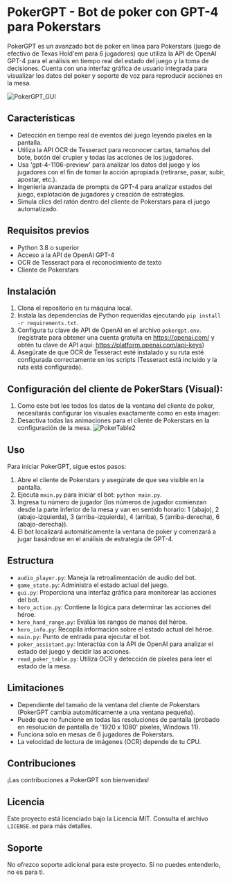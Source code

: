
# PokerGPT - Bot de poker con GPT-4 para Pokerstars

PokerGPT es un avanzado bot de poker en línea para Pokerstars (juego de efectivo de Texas Hold'em para 6 jugadores) que utiliza la API de OpenAI GPT-4 para el análisis en tiempo real del estado del juego y la toma de decisiones. Cuenta con una interfaz gráfica de usuario integrada para visualizar los datos del poker y soporte de voz para reproducir acciones en la mesa.

![PokerGPT_GUI](https://github.com/HarperJonesGPT/PokerGPT/assets/154810617/8310109b-5086-470b-92ba-81854f132cb2)

## Características

- Detección en tiempo real de eventos del juego leyendo píxeles en la pantalla.
- Utiliza la API OCR de Tesseract para reconocer cartas, tamaños del bote, botón del crupier y todas las acciones de los jugadores.
- Usa 'gpt-4-1106-preview' para analizar los datos del juego y los jugadores con el fin de tomar la acción apropiada (retirarse, pasar, subir, apostar, etc.).
- Ingeniería avanzada de prompts de GPT-4 para analizar estados del juego, explotación de jugadores y creación de estrategias.
- Simula clics del ratón dentro del cliente de Pokerstars para el juego automatizado.

## Requisitos previos

- Python 3.8 o superior
- Acceso a la API de OpenAI GPT-4
- OCR de Tesseract para el reconocimiento de texto
- Cliente de Pokerstars

## Instalación

1. Clona el repositorio en tu máquina local.
2. Instala las dependencias de Python requeridas ejecutando `pip install -r requirements.txt`.
3. Configura tu clave de API de OpenAI en el archivo `pokergpt.env`. (regístrate para obtener una cuenta gratuita en https://openai.com/ y obtén tu clave de API aquí: https://platform.openai.com/api-keys)
4. Asegúrate de que OCR de Tesseract esté instalado y su ruta esté configurada correctamente en los scripts (Tesseract está incluido y la ruta está configurada).

## Configuración del cliente de PokerStars (Visual):

1. Como este bot lee todos los datos de la ventana del cliente de poker, necesitarás configurar los visuales exactamente como en esta imagen:
2. Desactiva todas las animaciones para el cliente de Pokerstars en la configuración de la mesa.
![PokerTable2](https://github.com/HarperJonesGPT/PokerGPT/assets/154810617/ba0a7bc5-d2d1-4237-bfd8-015ca2ca14e9)

## Uso

Para iniciar PokerGPT, sigue estos pasos:

1. Abre el cliente de Pokerstars y asegúrate de que sea visible en la pantalla.
2. Ejecuta `main.py` para iniciar el bot: `python main.py`.
3. Ingresa tu número de jugador (los números de jugador comienzan desde la parte inferior de la mesa y van en sentido horario: 1 (abajo), 2 (abajo-izquierda), 3 (arriba-izquierda), 4 (arriba), 5 (arriba-derecha), 6 (abajo-derecha)).
4. El bot localizará automáticamente la ventana de poker y comenzará a jugar basándose en el análisis de estrategia de GPT-4.

## Estructura

- `audio_player.py`: Maneja la retroalimentación de audio del bot.
- `game_state.py`: Administra el estado actual del juego.
- `gui.py`: Proporciona una interfaz gráfica para monitorear las acciones del bot.
- `hero_action.py`: Contiene la lógica para determinar las acciones del héroe.
- `hero_hand_range.py`: Evalúa los rangos de manos del héroe.
- `hero_info.py`: Recopila información sobre el estado actual del héroe.
- `main.py`: Punto de entrada para ejecutar el bot.
- `poker_assistant.py`: Interactúa con la API de OpenAI para analizar el estado del juego y decidir las acciones.
- `read_poker_table.py`: Utiliza OCR y detección de píxeles para leer el estado de la mesa.

## Limitaciones

- Dependiente del tamaño de la ventana del cliente de Pokerstars (PokerGPT cambia automáticamente a una ventana pequeña).
- Puede que no funcione en todas las resoluciones de pantalla (probado en resolución de pantalla de '1920 x 1080' píxeles, Windows 11).
- Funciona solo en mesas de 6 jugadores de Pokerstars.
- La velocidad de lectura de imágenes (OCR) depende de tu CPU.

## Contribuciones

¡Las contribuciones a PokerGPT son bienvenidas!

## Licencia

Este proyecto está licenciado bajo la Licencia MIT. Consulta el archivo `LICENSE.md` para más detalles.

## Soporte

No ofrezco soporte adicional para este proyecto. Si no puedes entenderlo, no es para ti.
